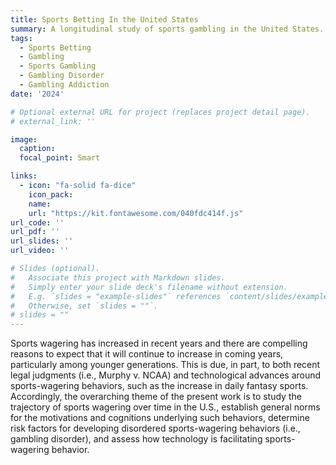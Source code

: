 ```yaml
---
title: Sports Betting In the United States
summary: A longitudinal study of sports gambling in the United States.
tags:
  - Sports Betting
  - Gambling
  - Sports Gambling
  - Gambling Disorder
  - Gambling Addiction
date: '2024'

# Optional external URL for project (replaces project detail page).
# external_link: ''

image:
  caption: 
  focal_point: Smart

links:
  - icon: "fa-solid fa-dice"
    icon_pack: 
    name: 
    url: "https://kit.fontawesome.com/040fdc414f.js" 
url_code: ''
url_pdf: ''
url_slides: ''
url_video: ''

# Slides (optional).
#   Associate this project with Markdown slides.
#   Simply enter your slide deck's filename without extension.
#   E.g. `slides = "example-slides"` references `content/slides/example-slides.md`.
#   Otherwise, set `slides = ""`.
# slides = ""
---
```


Sports wagering has increased in recent years and there are compelling reasons to expect that it will continue to increase in coming years, particularly among younger generations. This is due, in part, to both recent legal judgments (i.e., Murphy v. NCAA) and technological advances around sports-wagering behaviors, such as the increase in daily fantasy sports. Accordingly, the overarching theme of the present work is to study the trajectory of sports wagering over time in the U.S., establish general norms for the motivations and cognitions underlying such behaviors, determine risk factors for developing disordered sports-wagering behaviors (i.e., gambling disorder), and assess how technology is facilitating sports-wagering behavior.
